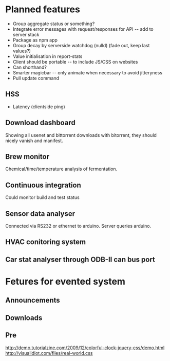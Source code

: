# Planned features

  * Group aggregate status or something?
  * Integrate error messages with request/responses for API -- add to server stack
  * Package as npm app
  * Group decay by serverside watchdog (nulld) (fade out, keep last values?)
  * Value initialisation in report-stats
  * Client should be portable -- to include JS/CSS on websites
  * Can shorthand?
  * Smarter magicbar -- only animate when necessary to avoid jitteryness
  * Pull update command

## HSS
  * Latency (clientside ping)


## Download dashboard

Showing all usenet and bittorrent downloads with bitorrent, they should nicely vanish and manifest.

## Brew monitor

Chemical/time/temperature analysis of fermentation.

## Continuous integration

Could monitor build and test status

## Sensor data analyser

Connected via RS232 or ethernet to arduino. Server queries arduino.

## HVAC conitoring system

## Car stat analyser through ODB-II can bus port


# Fetures for evented system

## Announcements

## Downloads 

## Pre



http://demo.tutorialzine.com/2009/12/colorful-clock-jquery-css/demo.html
http://visualidiot.com/files/real-world.css
